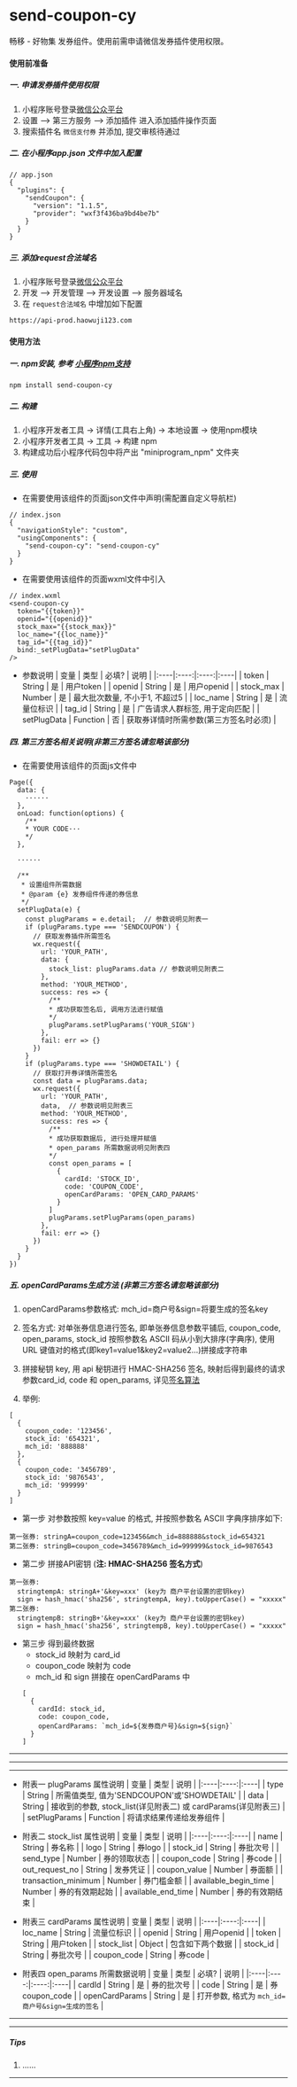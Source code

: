 # send-coupon-cy

畅移 - 好物集 发券组件。使用前需申请微信发券插件使用权限。

#### 使用前准备
##### 一. 申请发券插件使用权限
  1. 小程序账号登录[微信公众平台][01]
  2. 设置 —> 第三方服务 —> 添加插件 进入添加插件操作页面
  3. 搜索插件名 `微信支付券` 并添加, 提交审核待通过
##### 二. 在小程序app.json 文件中加入配置
```
// app.json
{
  "plugins": {
    "sendCoupon": {
      "version": "1.1.5",
      "provider": "wxf3f436ba9bd4be7b"
    }
  }
} 
```
##### 三. 添加request合法域名
1. 小程序账号登录[微信公众平台][01]
2. 开发 —> 开发管理 —> 开发设置 —> 服务器域名
3. 在 `request合法域名` 中增加如下配置
```
https://api-prod.haowuji123.com
```

#### 使用方法
##### 一. npm安装, 参考 [小程序npm支持][npm支持]
```
npm install send-coupon-cy
```
##### 二. 构建
1. 小程序开发者工具 -> 详情(工具右上角) -> 本地设置 -> 使用npm模块
2. 小程序开发者工具 -> 工具 -> 构建 npm
3. 构建成功后小程序代码包中将产出 "miniprogram_npm" 文件夹
##### 三. 使用
+ 在需要使用该组件的页面json文件中声明(需配置自定义导航栏)
```
// index.json
{
  "navigationStyle": "custom",
  "usingComponents": {
    "send-coupon-cy": "send-coupon-cy"
  }
}
```
+ 在需要使用该组件的页面wxml文件中引入
```
// index.wxml
<send-coupon-cy 
  token="{{token}}" 
  openid="{{openid}}" 
  stock_max="{{stock_max}}" 
  loc_name="{{loc_name}}" 
  tag_id="{{tag_id}}" 
  bind:_setPlugData="setPlugData" 
/>
```
+ 参数说明
|  变量    |  类型  | 必填? | 说明 |
|:----|:----:|:----:|:----|
| token | String | 是 | 用户token |
| openid | String | 是 | 用户openid |
| stock_max | Number | 是 | 最大批次数量, 不小于1, 不超过5 |
| loc_name | String | 是 | 流量位标识 |
| tag_id | String | 是 | 广告请求人群标签, 用于定向匹配 |
| setPlugData | Function | 否 | 获取券详情时所需参数(第三方签名时必须) |

##### 四. 第三方签名相关说明(非第三方签名请忽略该部分)
+ 在需要使用该组件的页面js文件中
```
Page({
  data: {
    ······
  },
  onLoad: function(options) {
    /** 
    * YOUR CODE···
    */
  },

  ······

  /**
   * 设置组件所需数据
   * @param {e} 发券组件传递的券信息 
   */
  setPlugData(e) {
    const plugParams = e.detail;  // 参数说明见附表一
    if (plugParams.type === 'SENDCOUPON') {
      // 获取发券插件所需签名
      wx.request({
        url: 'YOUR_PATH',
        data: {
          stock_list: plugParams.data // 参数说明见附表二
        },
        method: 'YOUR_METHOD',
        success: res => {
          /** 
          * 成功获取签名后, 调用方法进行赋值
          */
          plugParams.setPlugParams('YOUR_SIGN')
        },
        fail: err => {}
      })
    }
    if (plugParams.type === 'SHOWDETAIL') {
      // 获取打开券详情所需签名
      const data = plugParams.data;
      wx.request({
        url: 'YOUR_PATH',
        data,  // 参数说明见附表三
        method: 'YOUR_METHOD',
        success: res => {
          /** 
          * 成功获取数据后, 进行处理并赋值
          * open_params 所需数据说明见附表四
          */
          const open_params = [
            {
              cardId: 'STOCK_ID',
              code: 'COUPON_CODE',
              openCardParams: 'OPEN_CARD_PARAMS'
            }
          ]
          plugParams.setPlugParams(open_params)
        },
        fail: err => {}
      })
    }
  }
})
```

##### 五. openCardParams生成方法 (非第三方签名请忽略该部分)
1. openCardParams参数格式: mch_id=商户号&sign=将要生成的签名key
2. 签名方式: 对单张券信息进行签名, 即单张券信息参数平铺后, coupon_code, open_params, stock_id 按照参数名 ASCII 码从小到大排序(字典序), 使用 URL 键值对的格式(即key1=value1&key2=value2…)拼接成字符串
3. 拼接秘钥 key, 用 api 秘钥进行 HMAC-SHA256 签名, 映射后得到最终的请求参数card_id, code 和 open_params, 详见[签名算法][签名算法]

4. 举例: 
```
[
  {
    coupon_code: '123456',
    stock_id: '654321',
    mch_id: '888888'
  },
  {
    coupon_code: '3456789',
    stock_id: '9876543',
    mch_id: '999999'
  }
]
```
  + 第一步 对参数按照 key=value 的格式, 并按照参数名 ASCII 字典序排序如下:
  ```
  第一张券: stringA=coupon_code=123456&mch_id=888888&stock_id=654321
  第二张券: stringB=coupon_code=3456789&mch_id=999999&stock_id=9876543
  ```
  + 第二步 拼接API密钥 (**注: HMAC-SHA256 签名方式**)
  ```
  第一张券: 
    stringtempA: stringA+'&key=xxx' (key为 商户平台设置的密钥key)
    sign = hash_hmac('sha256', stringtempA, key).toUpperCase() = "xxxxx"
  第二张券: 
    stringtempB: stringB+'&key=xxx' (key为 商户平台设置的密钥key)
    sign = hash_hmac('sha256', stringtempB, key).toUpperCase() = "xxxxx"
  ```
  + 第三步 得到最终数据
    - stock_id 映射为 card_id
    - coupon_code 映射为 code
    - mch_id 和 sign 拼接在 openCardParams 中
    ```
    [
      {
        cardId: stock_id,
        code: coupon_code,
        openCardParams: `mch_id=${发券商户号}&sign=${sign}`
      }
    ]
    ```

-----
-----
-----

+ 附表一 plugParams 属性说明
|  变量    |  类型  | 说明 |
|:----|:----:|:----|
| type | String | 所需值类型, 值为'SENDCOUPON'或'SHOWDETAIL' |
| data | String | 接收到的参数, stock_list(详见附表二) 或 cardParams(详见附表三) |
| setPlugParams | Function | 将请求结果传递给发券组件 |

+ 附表二 stock_list 属性说明
|  变量    |  类型  | 说明 |
|:----|:----:|:----|
| name | String | 券名称 |
| logo | String | 券logo |
| stock_id | String | 券批次号 |
| send_type | Number | 券的领取状态 |
| coupon_code | String | 券code |
| out_request_no | String | 发券凭证 |
| coupon_value | Number | 券面额 |
| transaction_minimum | Number | 券门槛金额 |
| available_begin_time | Number | 券的有效期起始 |
| available_end_time | Number | 券的有效期结束 |

+ 附表三 cardParams 属性说明
|  变量    |  类型  | 说明 |
|:----|:----:|:----|
| loc_name | String | 流量位标识 |
| openid | String | 用户openid |
| token | String | 用户token |
| stock_list | Object | 包含如下两个数据 |
| stock_id | String | 券批次号 |
| coupon_code | String | 券code |

+ 附表四 open_params 所需数据说明
|  变量    |  类型  | 必填? |  说明 |
|:----|:----:|:----:|:----|
| cardId | String | 是 | 券的批次号 |
| code | String | 是 | 券 coupon_code |
| openCardParams | String | 是 | 打开参数, 格式为 `mch_id=商户号&sign=生成的签名` |

-------
-------

##### Tips
  1. ......


-------

[01]: https://mp.weixin.qq.com/
[npm支持]: https://developers.weixin.qq.com/miniprogram/dev/devtools/npm.html
[签名算法]: https://pay.weixin.qq.com/wiki/doc/api/micropay.php?chapter=4_3

